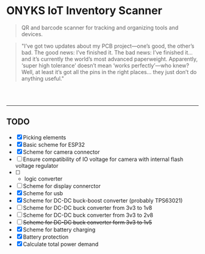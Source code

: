 # ONYKS IoT Inventory Scanner

> QR and barcode scanner for tracking and organizing tools and devices.

> "I’ve got two updates about my PCB project—one’s good, the other’s bad. The good news: I’ve finished it. The bad news: I’ve finished it… and it’s currently the world’s most advanced paperweight. Apparently, ‘super high tolerance’ doesn’t mean ‘works perfectly’—who knew? Well, at least it’s got all the pins in the right places... they just don’t do anything useful."

<br />
<br />

---

## TODO
- [x] Picking elements
- [x] Basic scheme for ESP32
- [x] Scheme for camera connector
- [ ] Ensure compatibility of IO voltage for camera with internal flash voltage regulator
- [ ] - logic converter
- [ ] Scheme for display connerctor
- [x] Scheme for usb 
- [x] Scheme for DC-DC buck-boost converter (probably TPS63021)
- [ ] Scheme for DC-DC buck converter from 3v3 to 1v8
- [ ] Scheme for DC-DC buck converter from 3v3 to 2v8
- [ ] ~~Scheme for DC-DC buck converter form 3v3 to 1v5~~
- [x] Scheme for battery charging
- [x] Battery protection
- [x] Calculate total power demand
